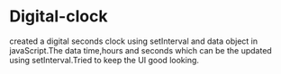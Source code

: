 # Digital-clock
created a digital seconds clock using setInterval and data object in javaScript.The data time,hours and seconds which can be the updated using setInterval.Tried to keep the UI good looking.
